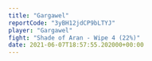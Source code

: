 ```yaml
---
title: "Gargawel"
reportCode: "3yBH12jdCP9bLTYJ"
player: "Gargawel"
fight: "Shade of Aran - Wipe 4 (22%)"
date: 2021-06-07T18:57:55.202000+00:00
---
```

